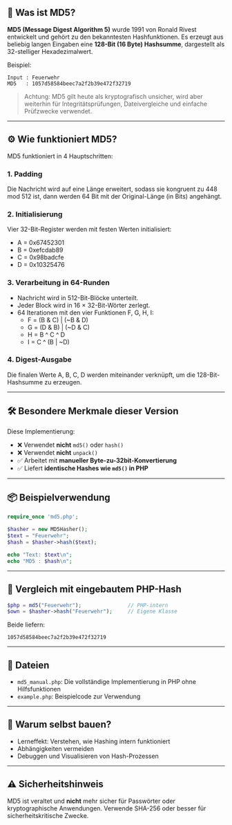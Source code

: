 ## 📖 Was ist MD5?

**MD5 (Message Digest Algorithm 5)** wurde 1991 von Ronald Rivest entwickelt und gehört zu den bekanntesten Hashfunktionen. Es erzeugt aus beliebig langen Eingaben eine **128-Bit (16 Byte) Hashsumme**, dargestellt als 32-stelliger Hexadezimalwert.

Beispiel:

```
Input : Feuerwehr
MD5   : 1057d58584beec7a2f2b39e472f32719
```

> Achtung: MD5 gilt heute als kryptografisch unsicher, wird aber weiterhin für Integritätsprüfungen, Dateivergleiche und einfache Prüfzwecke verwendet.

---

## ⚙️ Wie funktioniert MD5?

MD5 funktioniert in 4 Hauptschritten:

### 1. Padding
Die Nachricht wird auf eine Länge erweitert, sodass sie kongruent zu 448 mod 512 ist, dann werden 64 Bit mit der Original-Länge (in Bits) angehängt.

### 2. Initialisierung
Vier 32-Bit-Register werden mit festen Werten initialisiert:

- A = 0x67452301
- B = 0xefcdab89
- C = 0x98badcfe
- D = 0x10325476

### 3. Verarbeitung in 64-Runden
- Nachricht wird in 512-Bit-Blöcke unterteilt.
- Jeder Block wird in 16 × 32-Bit-Wörter zerlegt.
- 64 Iterationen mit den vier Funktionen F, G, H, I:
  - F = (B & C) | (~B & D)
  - G = (D & B) | (~D & C)
  - H = B ^ C ^ D
  - I = C ^ (B | ~D)

### 4. Digest-Ausgabe
Die finalen Werte A, B, C, D werden miteinander verknüpft, um die 128-Bit-Hashsumme zu erzeugen.

---

## 🛠 Besondere Merkmale dieser Version

Diese Implementierung:
- ❌ Verwendet **nicht** `md5()` oder `hash()`
- ❌ Verwendet **nicht** `unpack()`
- ✅ Arbeitet mit **manueller Byte-zu-32bit-Konvertierung**
- ✅ Liefert **identische Hashes wie `md5()` in PHP**

---

## 📦 Beispielverwendung

```php
require_once 'md5.php';

$hasher = new MD5Hasher();
$text = "Feuerwehr";
$hash = $hasher->hash($text);

echo "Text: $text\n";
echo "MD5 : $hash\n";
```

---

## 🔎 Vergleich mit eingebautem PHP-Hash

```php
$php = md5("Feuerwehr");               // PHP-intern
$own = $hasher->hash("Feuerwehr");     // Eigene Klasse
```

Beide liefern:
```
1057d58584beec7a2f2b39e472f32719
```

---

## 📁 Dateien

- `md5_manual.php`: Die vollständige Implementierung in PHP ohne Hilfsfunktionen
- `example.php`: Beispielcode zur Verwendung

---

## 🧠 Warum selbst bauen?

- Lerneffekt: Verstehen, wie Hashing intern funktioniert
- Abhängigkeiten vermeiden
- Debuggen und Visualisieren von Hash-Prozessen

---

## ⚠️ Sicherheitshinweis

MD5 ist veraltet und **nicht** mehr sicher für Passwörter oder kryptographische Anwendungen. Verwende SHA-256 oder besser für sicherheitskritische Zwecke.

